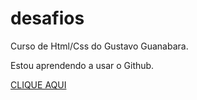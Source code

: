 # desafios

Curso de Html/Css do Gustavo Guanabara.

Estou aprendendo a usar o Github.


<a href ="https://rodrigoo2006.github.io/desafios/index.html"> CLIQUE AQUI </a>

